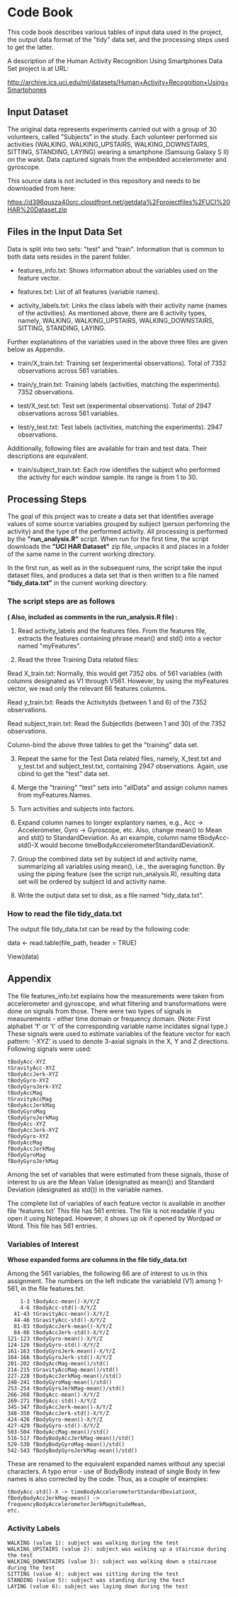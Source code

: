 # Code Book

This code book describes various tables of input data used in the
project, the output data format of the \"tidy\" data set, and the
processing steps used to get the latter.

A description of the Human Activity Recognition Using Smartphones Data Set project is at URL:

<http://archive.ics.uci.edu/ml/datasets/Human+Activity+Recognition+Using+Smartphones>

## Input Dataset

The original data represents experiments carried out with a group of 30
volunteers, called \"Subjects\" in the study. Each volunteer performed
six activities (WALKING, WALKING\_UPSTAIRS, WALKING\_DOWNSTAIRS,
SITTING, STANDING, LAYING) wearing a smartphone (Samsung Galaxy S II) on
the waist. Data captured signals from the embedded accelerometer and
gyroscope.

This source data is not included in this repository and needs to be
downloaded from here:

<https://d396qusza40orc.cloudfront.net/getdata%2Fprojectfiles%2FUCI%20HAR%20Dataset.zip>

## Files in the Input Data Set

Data is split into two sets: \"test\" and \"train\". Information that is common
to both data sets resides in the parent folder.

-   features\_info.txt: Shows information about the variables used on
    the feature vector.

-   features.txt: List of all features (variable names).

-   activity\_labels.txt: Links the class labels with their activity
    name (names of the activities). As mentioned above, there are 6
    activity types, namely, WALKING, WALKING\_UPSTAIRS,
    WALKING\_DOWNSTAIRS, SITTING, STANDING, LAYING.

Further explanations of the variables used in the above three files are
given below as Appendix.

-   train/X\_train.txt: Training set (experimental observations). Total
    of 7352 observations across 561 variables.

-   train/y\_train.txt: Training labels (activities, matching the
    experiments). 7352 observations.

-   test/X\_test.txt: Test set (experimental observations). Total of
    2947 observations across 561 variables.

-   test/y\_test.txt: Test labels (activities, matching the
    experiments). 2947 observations.

Additionally, following files are available for train and test data.
Their descriptions are equivalent.

-   train/subject\_train.txt: Each row identifies the subject who
    performed the activity for each window sample. Its range is from 1
    to 30.

## Processing Steps

The goal of this project was to create a data set that identifies
average values of some source variables grouped by subject (person perfomring the activity) and the type of the performed activity. All processing is performed by the **\"run\_analysis.R\"** script. When run for the first time, the script
downloads the **\"UCI HAR Dataset\"** zip file, unpacks it and places in a
folder of the same name in the current working directory.

In the first run, as well as in the subsequent runs, the script take the
input dataset files, and produces a data set that is then written to a
file named **\"tidy\_data.txt\"** in the current working directory.

### The script steps are as follows
**( Also, included as comments in the run\_analysis.R file) :**

1.  Read activity\_labels and the features files. From the features
    file, extracts the features containing phrase mean() and std() into
    a vector named \"myFeatures\".

2.  Read the three Training Data related files:

  Read X\_train.txt: Normally, this would get 7352 obs. of 561 variables
(with columns designated as V1 through V561. However, by using the
myFeatures vector, we read only the relevant 66 features columns.

  Read y\_train.txt: Reads the ActivityIds (between 1 and 6) of the 7352
observations.

  Read subject\_train.txt: Read the SubjectIds (between 1 and 30) of the
7352 observations.

  Column-bind the above three tables to get the \"training\" data set.

3.  Repeat the same for the Test Data related files, namely, X\_test.txt
    and y\_test.txt and subject\_test.txt, containing 2947 observations.
    Again, use cbind to get the \"test\" data set.

4.  Merge the \"training\" \"test\" sets into \"allData\" and assign
    column names from myFeatures.Names.

5.  Turn activities and subjects into factors.

6.  Expand column names to longer explantory names, e.g., Acc -\>
    Accelerometer, Gyro -\> Gyroscope, etc. Also, change mean() to Mean
    and std() to StandardDeviation. As an example, column name
    tBodyAcc-std()-X would become
    timeBodyAccelerometerStandardDeviationX.

7.  Group the combined data set by subject id and activity name,
summarizing all variables using mean(), i.e., the averaging function. By
using the piping feature (see the script run\_analysis.R), resulting
data set will be ordered by subject Id and activity name.

8.   Write the output data set to disk, as a file named \"tidy\_data.txt\".

### How to read the file tidy\_data.txt

The output file tidy\_data.txt can be read by the following code:

data \<- read.table(file\_path, header = TRUE)

View(data)

## Appendix

The file features\_info.txt explains how the measurements were taken
from accelerometer and gyroscope, and what filtering and transformations
were done on signals from those. There were two types of signals in
measurements - either time domain or frequency domain. (Note: First
alphabet \'f\' or \'t\' of the corresponding variable name incidates
signal type.) These signals were used to estimate variables of the
feature vector for each pattern: \'-XYZ\' is used to denote 3-axial
signals in the X, Y and Z directions. Following signals were used:

```
tBodyAcc-XYZ
tGravityAcc-XYZ
tBodyAccJerk-XYZ
tBodyGyro-XYZ
tBodyGyroJerk-XYZ
tBodyAccMag
tGravityAccMag
tBodyAccJerkMag
tBodyGyroMag
tBodyGyroJerkMag
fBodyAcc-XYZ
fBodyAccJerk-XYZ
fBodyGyro-XYZ
fBodyAccMag
fBodyAccJerkMag
fBodyGyroMag
fBodyGyroJerkMag
```

Among the set of variables that were estimated from these signals, those
of interest to us are the Mean Value (designated as mean()) and Standard
Deviation (designated as std()) in the variable names.

The complete list of variables of each feature vector is available in
another file \'features.txt\' This file has 561 entries. The file is not
readable if you open it using Notepad. However, it shows up ok if opened
by Wordpad or Word. This file has 561 entries.

### Variables of Interest
**Whose expanded forms are columns in the file tidy\_data.txt**

Among the 561 variables, the following 66 are of interest to us in this
assignment. The numbers on the left indicate the variableId (V1) among
1-561, in the file features.txt.

```
    1-3 tBodyAcc-mean()-X/Y/Z
    4-6 tBodyAcc-std()-X/Y/Z
  41-43 tGravityAcc-mean()-X/Y/Z
  44-46 tGravityAcc-std()-X/Y/Z  
  81-83 tBodyAccJerk-mean()-X/Y/Z  
  84-86 tBodyAccJerk-std()-X/Y/Z
121-123 tBodyGyro-mean()-X/Y/Z
124-126 tBodyGyro-std()-X/Y/Z
161-163 tBodyGyroJerk-mean()-X/Y/Z
164-166 tBodyGyroJerk-std()-X/Y/Z
201-202 tBodyAccMag-mean()/std()
214-215 tGravityAccMag-mean()/std()
227-228 tBodyAccJerkMag-mean()/std()
240-241 tBodyGyroMag-mean()/std()
253-254 tBodyGyroJerkMag-mean()/std()
266-268 fBodyAcc-mean()-X/Y/Z
269-271 fBodyAcc-std()-X/Y/Z
345-347 fBodyAccJerk-mean()-X/Y/Z
348-350 fBodyAccJerk-std()-X/Y/Z
424-426 fBodyGyro-mean()-X/Y/Z
427-429 fBodyGyro-std()-X/Y/Z
503-504 fBodyAccMag-mean()/std()
516-517 fBodyBodyAccJerkMag-mean()/std()
529-530 fBodyBodyGyroMag-mean()/std()
542-543 fBodyBodyGyroJerkMag-mean()/std()
```

These are renamed to the equivalent expanded names without any special
characters. A typo error - use of BodyBody instead of single Body in few
names is also corrected by the code. Thus, as a couple of examples:
```
tBodyAcc-std()-X -> timeBodyAccelerometerStandardDeviationX,
fBodyBodyAccJerkMag-mean() -> frequencyBodyAccelerometerJerkMagnitudeMean,
etc.
```

### Activity Labels

```
WALKING (value 1): subject was walking during the test
WALKING_UPSTAIRS (value 2): subject was walking up a staircase during the test
WALKING_DOWNSTAIRS (value 3): subject was walking down a staircase during the test
SITTING (value 4): subject was sitting during the test
STANDING (value 5): subject was standing during the test
LAYING (value 6): subject was laying down during the test
```
